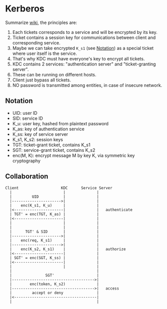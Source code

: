 # Kerberos

Summarize [wiki](https://zh.wikipedia.org/wiki/Kerberos), the principles are:

1. Each tickets corresponds to a service and will be encrypted by its key.
1. Ticket contains a session key for communications between client and corresponding service.
  1. Maybe we can take encrypted ```K_s1``` (see [Notation](#notation)) as a special ticket where user itself is the service.
1. That's why KDC must have everyone's key to encrypt all tickets.
1. KDC contains 2 services: "authentication server" and "ticket-granting server".
  1. These can be running on different hosts.
1. Client just bypass all tickets.
1. NO password is transmitted among entities, in case of insecure network.

## Notation

* UID: user ID
* SID: service ID
* K\_u: user key, hashed from plaintext password
* K\_as: key of authentication service
* K\_ss: key of service server
* K\_s1, K\_s2: session keys
* TGT: ticket-grant ticket, contains K\_s1
* SGT: service-grant ticket, contains K\_s2
* enc(M, K): encrypt message M by key K, via symmetric key cryptography

## Collaboration

```
Client                   KDC      Service Server
  |                       |              |
  |         UID           |              |
  |---------------------->|              |
  |    enc(K_s1, K_u)     |              |
  |<----------------------|              |   authenticate
  | TGT' = enc(TGT, K_as) |              |
  |<----------------------|              |
  |                       |              |
  |                       |              |
  |      TGT' & SID       |              |
  |---------------------->|              |
  |    enc(req, K_s1)     |              |
  |---------------------->|              |
  |    enc(K_s2, K_s1)    |              |   authorize
  |<----------------------|              |
  | SGT' = enc(SGT, K_ss) |              |
  |<----------------------|              |
  |                       |              |
  |                                      |
  |               SGT'                   |
  |------------------------------------->|
  |        enc(token, K_s2)              |
  |------------------------------------->|   access
  |         accept or deny               |
  |<-------------------------------------|
  |                                      |
```


